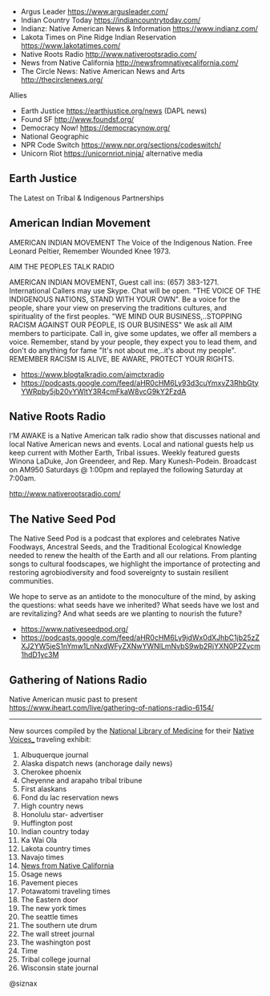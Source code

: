 * Argus Leader https://www.argusleader.com/
* Indian Country Today https://indiancountrytoday.com/
* Indianz: Native American News & Information https://www.indianz.com/ 
* Lakota Times on Pine Ridge Indian Reservation https://www.lakotatimes.com/
* Native Roots Radio http://www.nativerootsradio.com/
* News from Native California http://newsfromnativecalifornia.com/
* The Circle News: Native American News and Arts http://thecirclenews.org/

Allies

* Earth Justice https://earthjustice.org/news (DAPL news)
* Found SF http://www.foundsf.org/
* Democracy Now! https://democracynow.org/
* National Geographic
* NPR Code Switch https://www.npr.org/sections/codeswitch/
* Unicorn Riot https://unicornriot.ninja/ alternative media


Earth Justice
-------------

The Latest on Tribal & Indigenous Partnerships



American Indian Movement
------------------------

AMERICAN INDIAN MOVEMENT The Voice of the Indigenous Nation. Free
Leonard Peltier, Remember Wounded Knee 1973.

AIM THE PEOPLES TALK RADIO

AMERICAN INDIAN MOVEMENT, Guest call ins: (657)
383-1271. International Callers may use Skype. Chat will be open. "THE
VOICE OF THE INDIGENOUS NATIONS, STAND WITH YOUR OWN". Be a voice 
for the people, share your view on preserving the traditions cultures,
and spirituality of the first peoples. "WE MIND OUR
BUSINESS,..STOPPING RACISM AGAINST OUR PEOPLE, IS OUR BUSINESS" We ask
all AIM members to participate. Call in, give some updates, we offer
all members a voice. Remember, stand by your people, they expect you
to lead them, and don't do anything for fame "It's not about me,..it's
about my people". REMEMBER RACISM IS ALIVE, BE AWARE, PROTECT YOUR
RIGHTS.

* https://www.blogtalkradio.com/aimctxradio
* https://podcasts.google.com/feed/aHR0cHM6Ly93d3cuYmxvZ3RhbGtyYWRpby5jb20vYWltY3R4cmFkaW8vcG9kY2FzdA


Native Roots Radio
------------------

I’M AWAKE is a Native American talk radio show that discusses national
and local Native American news and events. Local and national guests
help us keep current with Mother Earth, Tribal issues.
Weekly featured guests Winona LaDuke, Jon Greendeer, and Rep. Mary
Kunesh-Podein. Broadcast on AM950 Saturdays @ 1:00pm and replayed the
following Saturday at 7:00am.

http://www.nativerootsradio.com/


The Native Seed Pod
-------------------

The Native Seed Pod is a podcast that explores and celebrates Native
Foodways, Ancestral Seeds, and the Traditional Ecological Knowledge
needed to renew the health of the Earth and all our relations. From
planting songs to cultural foodscapes, we highlight the importance of
protecting and restoring agrobiodiversity and food sovereignty to
sustain resilient communities.

We hope to serve as an antidote to the monoculture of the mind, by
asking the questions: what seeds have we inherited? What seeds have we
lost and are revitalizing? And what seeds are we planting to nourish
the future?

* https://www.nativeseedpod.org/
* https://podcasts.google.com/feed/aHR0cHM6Ly9jdWx0dXJhbC1jb25zZXJ2YW5jeS1nYmw1LnNxdWFyZXNwYWNlLmNvbS9wb2RjYXN0P2Zvcm1hdD1yc3M


Gathering of Nations Radio
--------------------------

Native American music past to present
https://www.iheart.com/live/gathering-of-nations-radio-6154/

----

New sources compiled by the [National Library of
Medicine](https://www.nlm.nih.gov/nativevoices/resources/news-coverage-of-native-peoples.html)
for their [Native Voices_](https://www.nlm.nih.gov/nativevoices)
traveling exhibit:

1. Albuquerque journal
1. Alaska dispatch news (anchorage daily news)
1. Cherokee phoenix
1. Cheyenne and arapaho tribal tribune
1. First alaskans
1. Fond du lac reservation news
1. High country news
1. Honolulu star- advertiser
1. Huffington post
1. Indian country today
1. Ka Wai Ola
1. Lakota country times
1. Navajo times
1. [News from Native California](http://newsfromnativecalifornia.com/)
1. Osage news
1. Pavement pieces
1. Potawatomi traveling times
1. The Eastern door
1. The new york times
1. The seattle times
1. The southern ute drum
1. The wall street journal
1. The washington post
1. Time
1. Tribal college journal
1. Wisconsin state journal


@siznax
